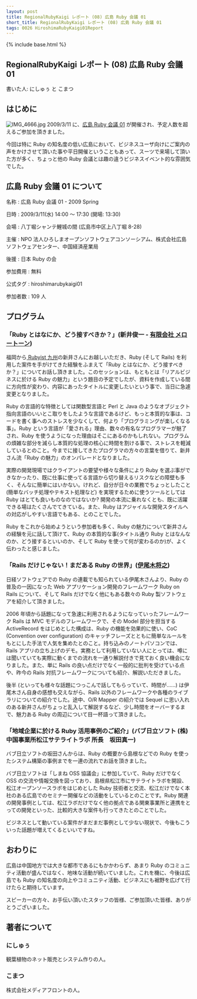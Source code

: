 ```yaml
---
layout: post
title: RegionalRubyKaigi レポート (08) 広島 Ruby 会議 01
short_title: RegionalRubyKaigi レポート (08) 広島 Ruby 会議 01
tags: 0026 HiroshimaRubyKaigi01Report
---
```

{% include base.html %}


## RegionalRubyKaigi レポート (08) 広島 Ruby 会議 01

書いた人: にしゅぅ と こまつ

## はじめに

![IMG_4666.jpg]({{site.baseurl}}/images/0026-HiroshimaRubyKaigi01Report/IMG_4666.jpg)
2009/3/11 に、[広島 Ruby 会議 01](http://regional.rubykaigi.org/hiroshima01) が開催され、予定人数を超えるご参加を頂きました。

今回は特に Ruby の知名度の低い広島において、ビジネスユーザ向けにご案内の声をかけさせて頂いた事や平日開催ということもあって、スーツで来場して頂いた方が多く、ちょっと他の Ruby 会議とは趣の違うビジネスイベント的な雰囲気でした。

## 広島 Ruby 会議 01 について

名称
: 広島 Ruby 会議 01 - 2009 Spring

日時
: 2009/3/11(水) 14:00 〜 17:30 (開場: 13:30)

会場
: 八丁堀シャンテ鯉城の間 (広島市中区上八丁堀 8-28) 

主催
: NPO 法人ひろしまオープンソフトウェアコンソーシアム、株式会社広島ソフトウェアセンター、中国経済産業局

後援
: 日本 Ruby の会

参加費用
: 無料

公式タグ
: hiroshimarubykaigi01

参加者数
: 109 人

## プログラム

### 「Ruby とはなにか、どう接すべきか？」(新井俊一 - [有限会社 メロートーン](http://www.mellowtone.co.jp/))

福岡から[ Rubyist 九州](http://jp.rubyist.net/?RubyistKyushu)の新井さんにお越しいただき、Ruby (そして Rails) を利用した案件を手がけてきた経験をふまえて「Ruby とはなにか、どう接すべきか？」についてお話し頂きました。このセッションは、もともとは「リアルビジネスに於ける Ruby の魅力」という題目の予定でしたが、資料を作成している間に方向性が変わり、内容にあったタイトルに変更したいという事で、当日に急遽変更となりました。

Ruby の言語的な特徴としては関数型言語と Perl と Java のようなオブジェクト指向言語のいいとこ取りをしたような言語であるけど、もっと本質的な事は、コードを書く事へのストレスを少なくして、何より「プログラミングが楽しくなる事」。Ruby という言語が「愛される」理由、数々の有名なプログラマーが魅了され、Ruby を使うようになった理由はそこにあるのかもしれない。プログラムの煩雑な部分を減らし本質的な処理の核心に時間を割ける事で、ストレスを軽減しているとのこと。今までに接してきたプログラマの方々の言葉を借りて、新井さん流「Ruby の魅力」のオンパレードとなりました。

実際の開発現場ではクライアントの要望や様々な条件により Ruby を選ぶ事ができなかったり、既に仕事に使ってる言語から切り替えるリスクなどの障壁も多く、そんなに簡単にはいかない。けれど、自分が日々の業務でちょっとしたこと (簡単なバッチ処理やテキスト処理など) を実現するために使うツールとしては Ruby はとても良いものなのではないか? 開発の本流に乗れなくとも、既に活躍できる場はたくさんでてきている。また、Ruby はアジャイルな開発スタイルへの対応がしやすい言語でもある、とのことでした。

Ruby をこれから始めようという参加者も多く、Ruby の魅力について新井さんの経験を元に話して頂けて、Ruby の本質的な事(タイトル通り Ruby とはなんなのか、どう接するといいのか、そして Ruby を使って何が変わるのか)が、よく伝わったと感じました。

### 「Rails だけじゃない！まだある Ruby の世界」([伊尾木将之](http://jp.rubyist.net/magazine/?0020-Hotlinks))

日経ソフトウェアでの Ruby の連載でも知られている伊尾木さんより、Ruby の普及の一因になった Web アプリケーション開発のフレームワーク Ruby on Rails について、そして Rails だけでなく他にもある数々の Ruby 製ソフトウェアを紹介して頂きました。

2006 年頃から話題になって急速に利用されるようになっていったフレームワーク Rails は MVC モデルのフレームワークで、その Model 部分を担当する ActiveRecord をはじめとした構成は、Ruby の機能を効果的に使い、CoC (Convention over configuration) のキャッチフレーズとともに簡単なルールをもとにした手法で人気を集めたとのこと。持ち込みのノートパソコンでは、Rails アプリの立ち上げのデモ。実務として利用していない人にとっては、噂には聞いていても実際に動くまでの流れを一通り解説付きで見ておく良い機会になりました。また、単に Rails の良い点だけでなく一般的に批判を受けている点や、昨今の Rails 対抗フレームワークについても紹介、解説いただきました。

後半 (といっても様々な話題につっこんで話してもらっていて、時間が……)  は伊尾木さん自身の感想も交えながら、Rails 以外のフレームワークや各種のライブラリについての紹介でした。途中、O/R Mapper の紹介では Sequel に思い入れのある新井さんがちょっと乱入して解説するなど、少し時間をオーバーするまで、魅力ある Ruby の周辺について目一杯語って頂きました。

### 「地域企業に於ける Ruby 活用事例のご紹介」(バブ日立ソフト (株) 中国事業所松江サテライトラボ 所長　坂田真一)

バブ日立ソフトの坂田さんからは、Ruby の概要から島根などでの Ruby を使ったシステム構築の事例までを一連の流れでお話を頂きました。

バブ日立ソフトは「しまね OSS 協議会」に参加していて、Ruby だけでなく OSS の交流や情報交換を図っており、島根県松江市にサテライトラボを開設、松江オープンソースラボをはじめとした Ruby 技術者と交流、松江だけでなく本社のある広島でのセミナー開催などの活動をしているとのことです。Ruby 関連の開発事例としては、松江ラボだけでなく他の拠点である関東事業所と連携をとっての開発といった、比較的大きな案件も行ってきたとのことでした。

ビジネスとして動いている案件がまだまだ事例として少ない現状で、今後もこういった話題が増えてくるといいですね。

## おわりに

広島は中国地方では大きな都市であるにもかかわらず、あまり Ruby のコミュニティ活動が盛んではなく、地味な活動が続いていました。これを機に、今後は広島でも Ruby の知名度の向上やコミュニティ活動、ビジネスにも裾野を広げて行けたらと期待しています。

スピーカーの方々、お手伝い頂いたスタッフの皆様、ご参加頂いた皆様、ありがとうございました。

## 著者について

### にしゅぅ

観葉植物のネット販売とシステム作りの人。

### こまつ

株式会社メディアフロントの人。


